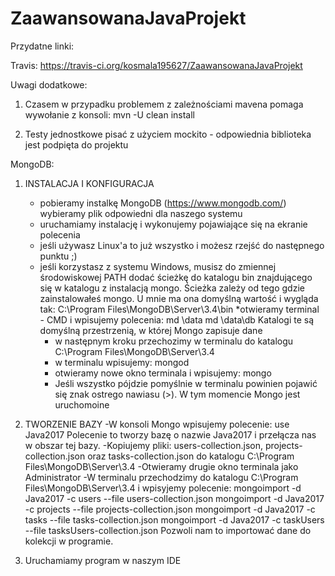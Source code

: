 # ZaawansowanaJavaProjekt

Przydatne linki:

Travis:
https://travis-ci.org/kosmala195627/ZaawansowanaJavaProjekt

Uwagi dodatkowe:
1. Czasem w przypadku problemem z zależnościami mavena pomaga wywołanie z konsoli: 
mvn -U clean install

2. Testy jednostkowe pisać z użyciem mockito - odpowiednia biblioteka jest podpięta do projektu

MongoDB:
1) INSTALACJA I KONFIGURACJA
	- pobieramy instalkę MongoDB (https://www.mongodb.com/) wybieramy plik odpowiedni dla naszego systemu
	- uruchamiamy instalację i wykonujemy pojawiające się na ekranie polecenia
	- jeśli używasz Linux'a to już wszystko i możesz rzejść do następnego punktu ;)
	- jeśli korzystasz z systemu Windows, musisz do zmiennej środowiskowej PATH dodać ścieżkę do katalogu bin znajdującego się w katalogu z instalacją mongo. Ścieżka zależy od tego gdzie zainstalowałeś mongo. U mnie ma ona domyślną wartość i wygląda tak: C:\Program Files\MongoDB\Server\3.4\bin
		*otwieramy terminal - CMD i wpisujemy polecenia:
		md \data
		md \data\db
		Katalogi te są domyślną przestrzenią, w której Mongo zapisuje dane
		* w następnym kroku przechozimy w terminalu do katalogu C:\Program Files\MongoDB\Server\3.4
		* w terminalu wpisujemy:
		mongod
		* otwieramy nowe okno terminala i wpisujemy:
		mongo
		* Jeśli wszystko pójdzie pomyślnie w terminalu powinien pojawić się znak ostrego nawiasu (>). W tym momencie Mongo jest uruchomoine
2) TWORZENIE BAZY
	-W konsoli Mongo wpisujemy polecenie: use Java2017
	Polecenie to tworzy bazę o nazwie Java2017 i przełącza nas w obszar tej bazy.
	-Kopiujemy pliki: users-collection.json, projects-collection.json oraz tasks-collection.json do katalogu C:\Program Files\MongoDB\Server\3.4
	-Otwieramy drugie okno terminala jako Administrator
	-W terminalu przechodzimy do katalogu C:\Program Files\MongoDB\Server\3.4 i wpisyjemy polecenie:
		mongoimport -d Java2017 -c users --file users-collection.json
		mongoimport -d Java2017 -c projects --file projects-collection.json
		mongoimport -d Java2017 -c tasks --file tasks-collection.json
		mongoimport -d Java2017 -c taskUsers --file tasksUsers-collection.json
	Pozwoli nam to importować dane do kolekcji w programie.
	
3) Uruchamiamy program w naszym IDE
